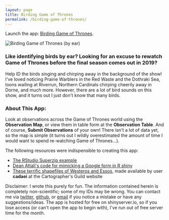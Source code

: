 ```yaml
---
layout: page
title: Birding Game of Thrones
permalink: /birding-game-of-thrones/
---
```


Launch the app: [Birding Game of Thrones](https://cbalantic.shinyapps.io/birding-got/).


![](http://cbalantic.github.io/images/birding-got-app.png "Birding Game of Thrones (by ear)")



### Like identifying birds by ear? Looking for an excuse to rewatch Game of Thrones before the final season comes out in 2019?

Help ID the birds singing and chirping away in the background of the
show! I've loved noticing Prairie Warblers in the Red Waste and the
Dothraki Sea, loons wailing at Riverrun, Northern Cardinals chirping
cheerily away in Dorne, and much more. However, there are a lot of bird
sounds on this show, and it turns out I just don't know that many birds.

### About This App:

Look at observations across the Game of Thrones world using the
**Observation Map**, or view them in table form at the **Observation
Table**. And of course, **Submit Observations** of your own! There isn't
a lot of data yet, so the map is simple (it turns out I wildly overestimated the amount of time I would want to spend re-watching Game of Thrones...). 

The following resources were indispensible to creating this app: 

+ [The RStudio Superzip
    example](https://github.com/rstudio/shiny-examples/tree/master/063-superzip-example)
+ [Dean Attali's code for mimicking a Google form in R
    shiny](https://deanattali.com/2015/06/14/mimicking-google-form-shiny/)
+ [These terrific shapefiles of Westeros and
    Essos](https://www.cartographersguild.com/showthread.php?t=30472),
    made available by user **cadaei** at the Cartographer's Guild
    website

Disclaimer: I wrote this purely for fun. The information contained
herein is completely non-scientific; some of my IDs may be wrong. You
can contact me via [twitter](https://twitter.com/CBalantic),
[github](https://github.com/cbalantic/), or
[email](https://cbalantic.github.io/about/) if you notice a mistake or
have any suggestions/ideas. The app is hosted for free on
shinyserver.io, so if you lose access (or can't open the app to begin with), I've run out of free server time for the month.

